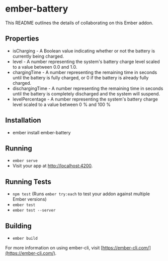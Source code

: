 # ember-battery

This README outlines the details of collaborating on this Ember addon.

## Properties

* isCharging - A Boolean value indicating whether or not the battery is currently being charged.
* level - A number representing the system's battery charge level scaled to a value between 0.0 and 1.0.
* chargingTime - A number representing the remaining time in seconds until the battery is fully charged, or 0 if the battery is already fully charged.
* dischargingTime - A number representing the remaining time in seconds until the battery is completely discharged and the system will suspend.
* levelPercentage - A number representing the system's battery charge level scaled to a value between 0 % and 100 %

## Installation

* ember install ember-battery

## Running

* `ember serve`
* Visit your app at [http://localhost:4200](http://localhost:4200).

## Running Tests

* `npm test` (Runs `ember try:each` to test your addon against multiple Ember versions)
* `ember test`
* `ember test --server`

## Building

* `ember build`

For more information on using ember-cli, visit [https://ember-cli.com/](https://ember-cli.com/).
